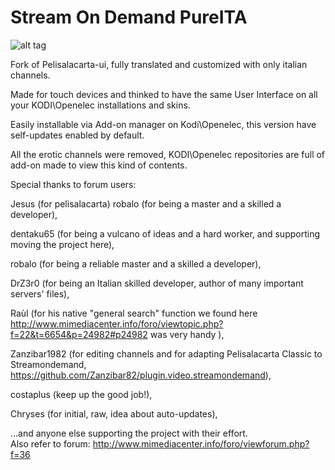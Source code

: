 # Stream On Demand PureITA

![alt tag](https://raw.githubusercontent.com/Fenice82/plugin.video.streamondemand-pureita/master/icon.png)


Fork of Pelisalacarta-ui, fully translated and customized with only italian channels.

Made for touch devices and thinked to have the same User Interface on all your KODI\Openelec installations and skins.

Easily installable via Add-on manager on Kodi\Openelec, this version have self-updates enabled by default.

All the erotic channels were removed, KODI\Openelec repositories are full of add-on made to view this kind of contents.

Special thanks to forum users:                                                                                                        

Jesus (for pelisalacarta) robalo (for being a master and a skilled a developer),                                                      

dentaku65 (for being a vulcano of ideas and a hard worker, and supporting moving the project here),                                   

robalo (for being a reliable master and a skilled a developer),                                                                       

DrZ3r0 (for being an Italian skilled developer, author of many important servers' files),                                             

Raùl (for his native "general search" function we found here http://www.mimediacenter.info/foro/viewtopic.php?f=22&t=6654&p=24982#p24982      was very handy ),                                    

Zanzibar1982 (for editing channels and for adapting Pelisalacarta Classic to Streamondemand,
              https://github.com/Zanzibar82/plugin.video.streamondemand),                                                             

costaplus (keep up the good job!),                                                                                                    

Chryses (for initial, raw, idea about auto-updates),                                                                                  

...and anyone else supporting the project with their effort.                                                                                                                                                                                                                       
Also refer to forum: http://www.mimediacenter.info/foro/viewforum.php?f=36

